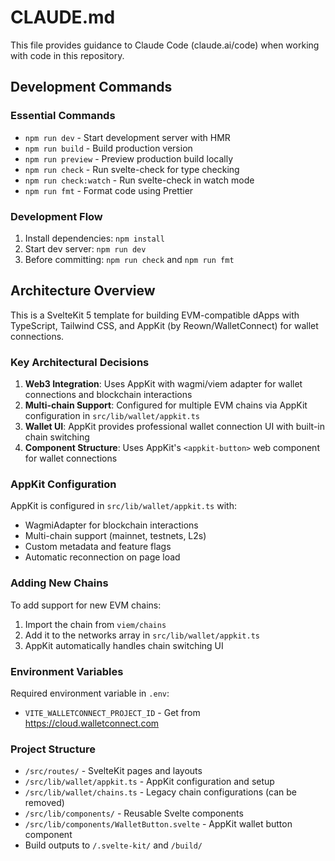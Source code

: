 # CLAUDE.md

This file provides guidance to Claude Code (claude.ai/code) when working with code in this repository.

## Development Commands

### Essential Commands
- `npm run dev` - Start development server with HMR
- `npm run build` - Build production version
- `npm run preview` - Preview production build locally
- `npm run check` - Run svelte-check for type checking
- `npm run check:watch` - Run svelte-check in watch mode
- `npm run fmt` - Format code using Prettier

### Development Flow
1. Install dependencies: `npm install`
2. Start dev server: `npm run dev`
3. Before committing: `npm run check` and `npm run fmt`

## Architecture Overview

This is a SvelteKit 5 template for building EVM-compatible dApps with TypeScript, Tailwind CSS, and AppKit (by Reown/WalletConnect) for wallet connections.

### Key Architectural Decisions

1. **Web3 Integration**: Uses AppKit with wagmi/viem adapter for wallet connections and blockchain interactions
2. **Multi-chain Support**: Configured for multiple EVM chains via AppKit configuration in `src/lib/wallet/appkit.ts`
3. **Wallet UI**: AppKit provides professional wallet connection UI with built-in chain switching
4. **Component Structure**: Uses AppKit's `<appkit-button>` web component for wallet connections

### AppKit Configuration

AppKit is configured in `src/lib/wallet/appkit.ts` with:
- WagmiAdapter for blockchain interactions
- Multi-chain support (mainnet, testnets, L2s)
- Custom metadata and feature flags
- Automatic reconnection on page load

### Adding New Chains

To add support for new EVM chains:
1. Import the chain from `viem/chains`
2. Add it to the networks array in `src/lib/wallet/appkit.ts` 
3. AppKit automatically handles chain switching UI

### Environment Variables

Required environment variable in `.env`:
- `VITE_WALLETCONNECT_PROJECT_ID` - Get from https://cloud.walletconnect.com

### Project Structure

- `/src/routes/` - SvelteKit pages and layouts
- `/src/lib/wallet/appkit.ts` - AppKit configuration and setup
- `/src/lib/wallet/chains.ts` - Legacy chain configurations (can be removed)
- `/src/lib/components/` - Reusable Svelte components
- `/src/lib/components/WalletButton.svelte` - AppKit wallet button component
- Build outputs to `/.svelte-kit/` and `/build/`